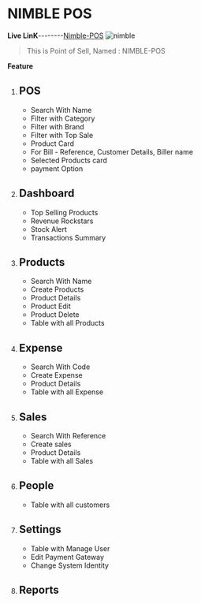 # NIMBLE POS
**Live LinK**--------[Nimble-POS]()
![nimble](https://i.ibb.co/cJnWZQ6/logo.png)
>This is Point of Sell, Named : NIMBLE-POS


**Feature**
1. ## POS

    * Search With Name
    * Filter with Category
    * Filter with Brand
    * Filter with Top Sale
    * Product Card
    * For Bill - Reference, Customer Details, Biller name
    * Selected Products card
    * payment Option
    
    

2. ## Dashboard
    * Top Selling Products
    * Revenue Rockstars
    * Stock Alert
    * Transactions Summary
3. ## Products
    * Search With Name
    * Create Products
    * Product Details
    * Product Edit
    * Product Delete
    * Table with all Products

4. ## Expense
    * Search With Code
    * Create Expense
    * Product Details
    * Table with all Expense

5. ## Sales
    * Search With Reference
    * Create sales
    * Product Details
    * Table with all Sales
6. ## People
    * Table with all customers
7. ## Settings
    * Table with Manage User
    * Edit Payment Gateway
    * Change System Identity

8. ## Reports

